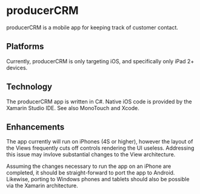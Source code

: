# producerCRM
producerCRM is a mobile app for keeping track of customer contact.

## Platforms
Currently, producerCRM is only targeting iOS, and specifically only iPad 2+ devices. 

## Technology
The producerCRM app is written in C#. Native iOS code is provided by the Xamarin Studio IDE. See also MonoTouch and Xcode.

## Enhancements
The app currently will run on iPhones (4S or higher), however the layout of the Views frequently cuts off controls rendering the UI useless. 
Addressing this issue may invlove substantial changes to the View architecture.

Assuming the changes necessary to run the app on an iPhone are completed, it should be straight-forward to port the app to Android. 
Likewise, porting to Windows phones and tablets should also be possible via the Xamarin architecture.

